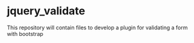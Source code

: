 # jquery_validate
This repository will contain files to develop a plugin for validating a form with bootstrap
